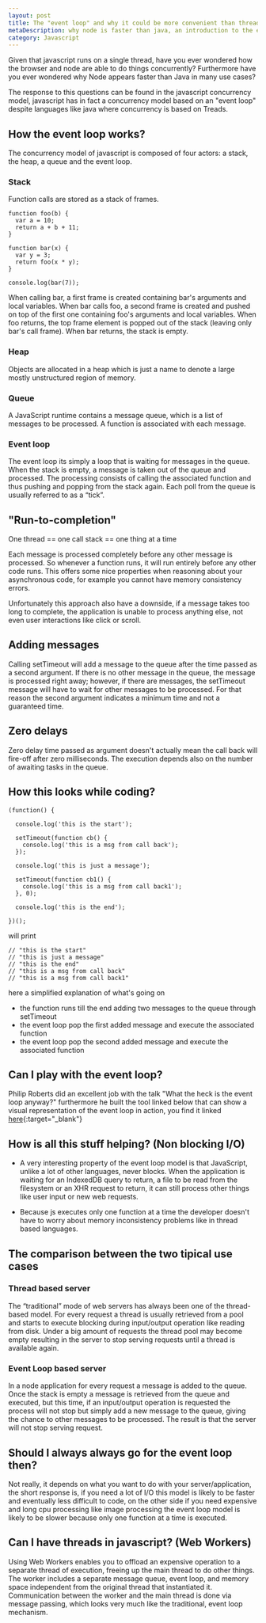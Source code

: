 ```yaml
---
layout: post
title: The "event loop" and why it could be more convenient than thread based concurrency
metaDescription: why node is faster than java, an introduction to the event loop and a brief comparison with thread based concurrency
category: Javascript
---
```


Given that javascript runs on a single thread, have you ever wondered how the browser and node are able to do things concurrently? Furthermore have you ever wondered why Node appears faster than Java in many use cases?

The response to this questions can be found in the javascript concurrency model, javascript has in fact a concurrency model based on an "event loop" despite languages like java where concurrency is based on Treads.

## How the event loop works?

The concurrency model of javascript is composed of four actors: a stack, the heap, a queue and the event loop.

### Stack

Function calls are stored as a stack of frames.

	function foo(b) {
	  var a = 10;
	  return a + b + 11;
	}

	function bar(x) {
	  var y = 3;
	  return foo(x * y);
	}

	console.log(bar(7));

When calling bar, a first frame is created containing bar's arguments and local variables. When bar calls foo, a second frame is created and pushed on top of the first one containing foo's arguments and local variables. When foo returns, the top frame element is popped out of the stack (leaving only bar's call frame). When bar returns, the stack is empty.

### Heap

Objects are allocated in a heap which is just a name to denote a large mostly unstructured region of memory.

### Queue

A JavaScript runtime contains a message queue, which is a list of messages to be processed. A function is associated with each message.

### Event loop

The event loop its simply a loop that is waiting for messages in the queue. When the stack is empty, a message is taken out of the queue and processed. The processing consists of calling the associated function and thus pushing and popping from the stack again. Each poll from the queue is usually referred to as a “tick”.

## "Run-to-completion"

One thread == one call stack == one thing at a time

Each message is processed completely before any other message is processed. So whenever a function runs, it will run entirely before any other code runs. This offers some nice properties when reasoning about your asynchronous code, for example you cannot have memory consistency errors.

Unfortunately this approach also have a downside, if a message takes too long to complete, the application is unable to process anything else, not even user interactions like click or scroll.

## Adding messages

Calling setTimeout will add a message to the queue after the time passed as a second argument. If there is no other message in the queue, the message is processed right away; however, if there are messages, the setTimeout message will have to wait for other messages to be processed. For that reason the second argument indicates a minimum time and not a guaranteed time.

## Zero delays

Zero delay time passed as argument doesn't actually mean the call back will fire-off after zero milliseconds. The execution depends also on the number of awaiting tasks in the queue.

## How this looks while coding?

	(function() {

	  console.log('this is the start');

	  setTimeout(function cb() {
	    console.log('this is a msg from call back');
	  });

	  console.log('this is just a message');

	  setTimeout(function cb1() {
	    console.log('this is a msg from call back1');
	  }, 0);

	  console.log('this is the end');

	})();

will print

	// "this is the start"
	// "this is just a message"
	// "this is the end"
	// "this is a msg from call back"
	// "this is a msg from call back1"

here a simplified explanation of what's going on

- the function runs till the end adding two messages to the queue through setTimeout
- the event loop pop the first added message and execute the associated function
- the event loop pop the second added message and execute the associated function

## Can I play with the event loop?

Philip Roberts did an excellent job with the talk "What the heck is the event loop anyway?" furthermore he built the tool linked below that can show a visual representation of the event loop in action, you find it linked [here](http://latentflip.com/loupe/?code=JC5vbignYnV0dG9uJywgJ2NsaWNrJywgZnVuY3Rpb24gb25DbGljaygpIHsKICAgIHNldFRpbWVvdXQoZnVuY3Rpb24gdGltZXIoKSB7CiAgICAgICAgY29uc29sZS5sb2coJ1lvdSBjbGlja2VkIHRoZSBidXR0b24hJyk7ICAgIAogICAgfSwgMjAwMCk7Cn0pOwoKY29uc29sZS5sb2coIkhpISIpOwoKc2V0VGltZW91dChmdW5jdGlvbiB0aW1lb3V0KCkgewogICAgY29uc29sZS5sb2coIkNsaWNrIHRoZSBidXR0b24hIik7Cn0sIDUwMDApOwoKY29uc29sZS5sb2coIldlbGNvbWUgdG8gbG91cGUuIik7!!!PGJ1dHRvbj5DbGljayBtZSE8L2J1dHRvbj4%3D "loupe"){:target="_blank"}

## How is all this stuff helping? (Non blocking I/O)

- A very interesting property of the event loop model is that JavaScript, unlike a lot of other languages, never blocks. When the application is waiting for an IndexedDB query to return, a file to be read from the filesystem or an XHR request to return, it can still process other things like user input or new web requests.

- Because js executes only one function at a time the developer doesn't have to worry about memory inconsistency problems like in thread based languages.

## The comparison between the two tipical use cases

### Thread based server

The “traditional” mode of web servers has always been one of the thread-based model. For every request a thread is usually retrieved from a pool and starts to execute blocking during input/output operation like reading from disk. Under a big amount of requests the thread pool may become empty resulting in the server to stop serving requests until a thread is available again.

### Event Loop based server

In a node application for every request a message is added to the queue. Once the stack is empty a message is retrieved from the queue and executed, but this time, if an input/output operation is requested the process will not stop but simply add a new message to the queue, giving the chance to other messages to be processed. The result is that the server will not stop serving request.

## Should I always always go for the event loop then?

Not really, it depends on what you want to do with your server/application, the short response is, if you need a lot of I/O this model is likely to be faster and eventually less difficult to code, on the other side if you need expensive and long cpu processing like image processing the event loop model is likely to be slower because only one function at a time is executed.

## Can I have threads in javascript? (Web Workers)

Using Web Workers enables you to offload an expensive operation to a separate thread of execution, freeing up the main thread to do other things. The worker includes a separate message queue, event loop, and memory space independent from the original thread that instantiated it. Communication between the worker and the main thread is done via message passing, which looks very much like the traditional, event loop mechanism.
